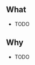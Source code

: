 ## What <!-- What is being suggested? What is the user-flow? -->

- TODO

## Why <!-- Consider the outcome for customers this enables. -->

- TODO

<!-- 
⚠️ Pleaser add requestors in a new comment with as much of the following context as possible
- Customer name
- Current or prospective customer
- Call notes/video link/slack convo
- Pertinent quotes

👋 Labels are cheap and help to draw connections between product themes. Go nuts →
-->
